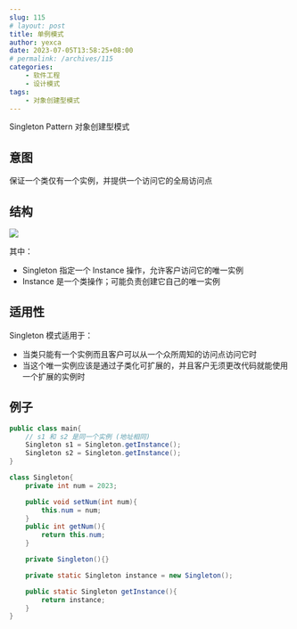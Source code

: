 ```yaml
---
slug: 115
# layout: post
title: 单例模式
author: yexca
date: 2023-07-05T13:58:25+08:00
# permalink: /archives/115
categories:
    - 软件工程
    - 设计模式
tags:
    - 对象创建型模式
---
```


Singleton Pattern 对象创建型模式

## 意图

保证一个类仅有一个实例，并提供一个访问它的全局访问点

## 结构

![](https://cdn.statically.io/gh/yexca/picx-images-hosting@master/2023/03-设计模式/单例模式.47bqfvzklxk0.webp)

其中：

* Singleton 指定一个 Instance 操作，允许客户访问它的唯一实例
* Instance 是一个类操作；可能负责创建它自己的唯一实例

## 适用性

Singleton 模式适用于：

* 当类只能有一个实例而且客户可以从一个众所周知的访问点访问它时
* 当这个唯一实例应该是通过子类化可扩展的，并且客户无须更改代码就能使用一个扩展的实例时

## 例子

```java
public class main{
    // s1 和 s2 是同一个实例 (地址相同)
    Singleton s1 = Singleton.getInstance();
    Singleton s2 = Singleton.getInstance();
}

class Singleton{
    private int num = 2023;

    public void setNum(int num){
        this.num = num;
    }
    public int getNum(){
        return this.num;
    }

    private Singleton(){}

    private static Singleton instance = new Singleton();

    public static Singleton getInstance(){
        return instance;
    }
}
```
